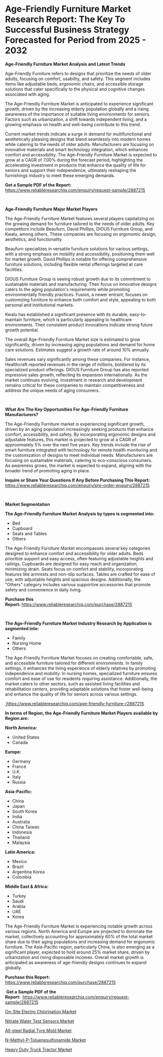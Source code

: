 <p><h1>Age-Friendly Furniture Market Research Report: The Key To Successful Business Strategy Forecasted for Period from 2025 - 2032</h1></p><p><strong>Age-Friendly Furniture Market Analysis and Latest Trends</strong></p>
<p><p>Age-Friendly Furniture refers to designs that prioritize the needs of older adults, focusing on comfort, usability, and safety. This segment includes items like adjustable beds, ergonomic chairs, and accessible storage solutions that cater specifically to the physical and cognitive changes associated with aging. </p><p>The Age-Friendly Furniture Market is anticipated to experience significant growth, driven by the increasing elderly population globally and a rising awareness of the importance of suitable living environments for seniors. Factors such as urbanization, a shift towards independent living, and a growing emphasis on health and well-being contribute to this trend. </p><p>Current market trends indicate a surge in demand for multifunctional and aesthetically pleasing designs that blend seamlessly into modern homes while catering to the needs of older adults. Manufacturers are focusing on innovative materials and smart technology integration, which enhances comfort and accessibility. The Age-Friendly Furniture Market is expected to grow at a CAGR of 7.00% during the forecast period, highlighting the accelerating investment in products that enhance the quality of life for seniors and support their independence, ultimately reshaping the furnishings industry to meet these emerging demands.</p></p>
<p><strong>Get a Sample PDF of the Report:&nbsp;</strong> <a href="https://www.reliableresearchiq.com/enquiry/request-sample/2887215?utm_campaign=123&utm_medium=2&utm_source=Github&utm_content=ia&utm_term=14032025&utm_id=age-friendly-furniture">https://www.reliableresearchiq.com/enquiry/request-sample/2887215</a></p>
<p>&nbsp;</p>
<p><strong>Age-Friendly Furniture Major Market Players</strong></p>
<p><p>The Age-Friendly Furniture Market features several players capitalizing on the growing demand for furniture tailored to the needs of older adults. Key competitors include Beaufurn, David Phillips, DIOUS Furniture Group, and Kwalu, among others. These companies are focusing on ergonomic design, aesthetics, and functionality.</p><p>Beaufurn specializes in versatile furniture solutions for various settings, with a strong emphasis on mobility and accessibility, positioning them well for market growth. David Phillips is notable for offering comprehensive furniture solutions, including flexible rental offerings targeted at care facilities.</p><p>DIOUS Furniture Group is seeing robust growth due to its commitment to sustainable materials and manufacturing. Their focus on innovative designs caters to the aging population's requirements while promoting environmentally friendly practices. Fusion, a newer entrant, focuses on customizing furniture to enhance both comfort and style, appealing to both personal and institutional markets.</p><p>Kwalu has established a significant presence with its durable, easy-to-maintain furniture, which is particularly appealing to healthcare environments. Their consistent product innovations indicate strong future growth potential.</p><p>The overall Age-Friendly Furniture Market size is estimated to grow significantly, driven by increasing aging populations and demand for home care solutions. Estimates suggest a growth rate of around 10% annually.</p><p>Sales revenues vary significantly among these companies. For instance, Healthcraft reported revenues in the range of millions, bolstered by its specialized product offerings. DIOUS Furniture Group has also reported impressive sales growth, reflecting its expansion internationally. As the market continues evolving, investment in research and development remains critical for these companies to maintain competitiveness and address the unique needs of aging consumers.</p></p>
<p>&nbsp;</p>
<p><strong>What Are The Key Opportunities For Age-Friendly Furniture Manufacturers?</strong></p>
<p><p>The Age-Friendly Furniture market is experiencing significant growth, driven by an aging population increasingly seeking products that enhance comfort, accessibility, and safety. By incorporating ergonomic designs and adjustable features, this market is projected to grow at a CAGR of approximately 5% over the next five years. Key trends include the rise of smart furniture integrated with technology for remote health monitoring and the customization of designs to meet individual needs. Manufacturers are focusing on sustainable materials, catering to eco-conscious consumers. As awareness grows, the market is expected to expand, aligning with the broader trend of promoting aging in place.</p></p>
<p><strong>Inquire or Share Your Questions If Any Before Purchasing This Report:</strong> <a href="https://www.reliableresearchiq.com/enquiry/pre-order-enquiry/2887215?utm_campaign=123&utm_medium=2&utm_source=Github&utm_content=ia&utm_term=14032025&utm_id=age-friendly-furniture">https://www.reliableresearchiq.com/enquiry/pre-order-enquiry/2887215</a></p>
<p>&nbsp;</p>
<p><strong>Market Segmentation</strong></p>
<p><strong>The Age-Friendly Furniture Market Analysis by types is segmented into:</strong></p>
<p><ul><li>Bed</li><li>Cupboard</li><li>Seats and Tables</li><li>Others</li></ul></p>
<p><p>The Age-Friendly Furniture Market encompasses several key categories designed to enhance comfort and accessibility for older adults. Beds prioritize support and easy access, often featuring adjustable heights and railings. Cupboards are designed for easy reach and organization, minimizing strain. Seats focus on comfort and stability, incorporating features like armrests and non-slip surfaces. Tables are crafted for ease of use, with adjustable heights and spacious designs. Additionally, the "Others" category includes various supportive accessories that promote safety and convenience in daily living.</p></p>
<p><strong>Purchase this Report:&nbsp;</strong><a href="https://www.reliableresearchiq.com/purchase/2887215?utm_campaign=123&utm_medium=2&utm_source=Github&utm_content=ia&utm_term=14032025&utm_id=age-friendly-furniture">https://www.reliableresearchiq.com/purchase/2887215</a></p>
<p>&nbsp;</p>
<p><strong>The Age-Friendly Furniture Market Industry Research by Application is segmented into:</strong></p>
<p><ul><li>Family</li><li>Nursing Home</li><li>Others</li></ul></p>
<p><p>The Age-Friendly Furniture Market focuses on creating comfortable, safe, and accessible furniture tailored for different environments. In family settings, it enhances the living experience of elderly relatives by promoting independence and mobility. In nursing homes, specialized furniture ensures comfort and ease of use for residents requiring assistance. Additionally, the market caters to other sectors, such as assisted living facilities and rehabilitation centers, providing adaptable solutions that foster well-being and enhance the quality of life for seniors across various settings.</p></p>
<p><a href="https://www.reliableresearchiq.com/age-friendly-furniture-r2887215?utm_campaign=123&utm_medium=2&utm_source=Github&utm_content=ia&utm_term=14032025&utm_id=age-friendly-furniture">&nbsp;https://www.reliableresearchiq.com/age-friendly-furniture-r2887215</a></p>
<p><strong>In terms of Region, the Age-Friendly Furniture Market Players available by Region are:</strong></p>
<p>
    <p> <strong> North America: </strong>
        <ul>
            <li>United States</li>
            <li>Canada</li>
        </ul>
        </p> 
    <p> <strong> Europe: </strong>
        <ul>
            <li>Germany</li>
            <li>France</li>
            <li>U.K.</li>
            <li>Italy</li>
            <li>Russia</li>
        </ul>
        </p> 
    <p> <strong> Asia-Pacific: </strong>
        <ul>
            <li>China</li>
            <li>Japan</li>
            <li>South Korea</li>
            <li>India</li>
            <li>Australia</li>
            <li>China Taiwan</li>
            <li>Indonesia</li>
            <li>Thailand</li>
            <li>Malaysia</li>
        </ul>
        </p> 
    <p> <strong> Latin America: </strong>
        <ul>
            <li>Mexico</li>
            <li>Brazil</li>
            <li>Argentina Korea</li>
            <li>Colombia</li>
        </ul>
        </p> 
    <p> <strong> Middle East & Africa: </strong>
        <ul>
            <li>Turkey</li>
            <li>Saudi</li>
            <li>Arabia</li>
            <li>UAE</li>
            <li>Korea</li>
        </ul>
    </p>
    </p>
<p><p>The Age-Friendly Furniture Market is experiencing notable growth across various regions. North America and Europe are projected to dominate the market, collectively accounting for approximately 60% of the total market share due to their aging populations and increasing demand for ergonomic furniture. The Asia-Pacific region, particularly China, is also emerging as a significant player, expected to hold around 25% market share, driven by urbanization and rising disposable incomes. Overall market growth is anticipated as awareness of age-friendly designs continues to expand globally.</p></p>
<p><strong>Purchase this Report: </strong><a href="https://www.reliableresearchiq.com/purchase/2887215?utm_campaign=123&utm_medium=2&utm_source=Github&utm_content=ia&utm_term=14032025&utm_id=age-friendly-furniture">https://www.reliableresearchiq.com/purchase/2887215</a></p>
<p>&nbsp;<strong>Get a Sample PDF of the Report:&nbsp;&nbsp;</strong><a href="https://www.reliableresearchiq.com/enquiry/request-sample/2887215?utm_campaign=123&utm_medium=2&utm_source=Github&utm_content=ia&utm_term=14032025&utm_id=age-friendly-furniture">https://www.reliableresearchiq.com/enquiry/request-sample/2887215</a></p>
<p><strong></strong></p>
<p><p><a href="https://github.com/akitamegge65/Market-Research-Report-List-1/blob/main/on-site-electro-chlorination-market.md?utm_campaign=123&utm_medium=2&utm_source=Github&utm_content=ia&utm_term=14032025&utm_id=age-friendly-furniture">On-Site Electro Chlorination Market</a></p><p><a href="https://github.com/gauldvikerm6/Market-Research-Report-List-1/blob/main/nitrate-water-test-sensors-market.md?utm_campaign=123&utm_medium=2&utm_source=Github&utm_content=ia&utm_term=14032025&utm_id=age-friendly-furniture">Nitrate Water Test Sensors Market</a></p><p><a href="https://github.com/widlerumland/Market-Research-Report-List-1/blob/main/all-steel-radial-tyre-mold-market.md?utm_campaign=123&utm_medium=2&utm_source=Github&utm_content=ia&utm_term=14032025&utm_id=age-friendly-furniture">All-steel Radial Tyre Mold Market</a></p><p><a href="https://github.com/benasjuettk3/Market-Research-Report-List-1/blob/main/n-methyl-p-toluenesulfonamide-market.md?utm_campaign=123&utm_medium=2&utm_source=Github&utm_content=ia&utm_term=14032025&utm_id=age-friendly-furniture">N-Methyl-P-Toluenesulfonamide Market</a></p><p><a href="https://github.com/gummaarmel83/Market-Research-Report-List-1/blob/main/heavy-duty-truck-tractor-market.md?utm_campaign=123&utm_medium=2&utm_source=Github&utm_content=ia&utm_term=14032025&utm_id=age-friendly-furniture">Heavy Duty Truck Tractor Market</a></p></p>